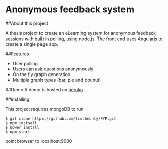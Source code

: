 Anonymous feedback system
==========================

##About this project

A thesis project to create an eLearning system for anonymous feedback sessions with built in polling, using node.js. The front end uses Angularjs to create a single page app.

##Features
 * User polling
 * Users can ask questions anonymously
 * On the fly graph generation
 * Multiple graph types (bar, pie and dounut)

##Demo
A demo is hosted on [heroku](http://fyp-qs.herokuapp.com)

##installing 

This project requires mongoDB to run

```shell
$ git clone https://github.com/timtheonly/FYP.git
$ npm instsall
$ bower install
$ npm start
```
point browser to localhost:9000